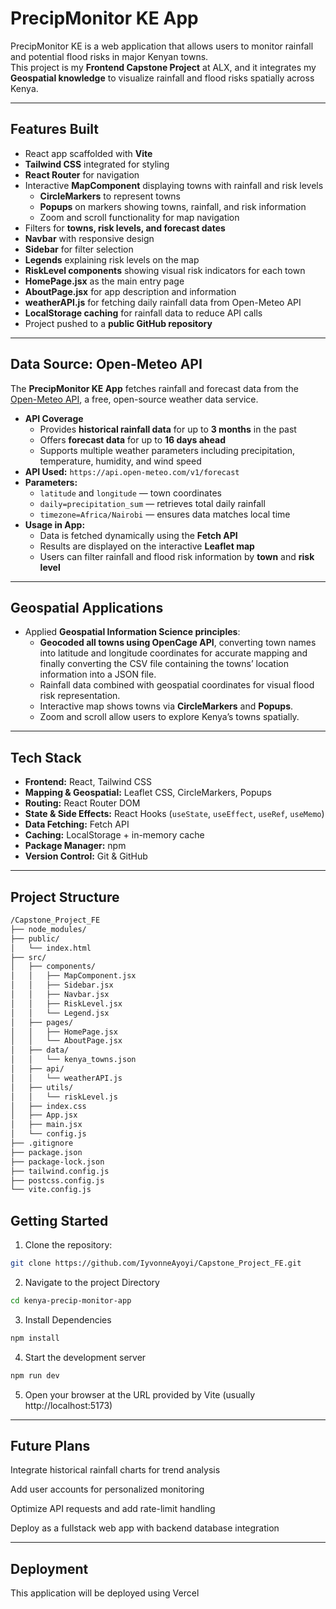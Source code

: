 # PrecipMonitor KE App

PrecipMonitor KE is a web application that allows users to monitor rainfall and potential flood risks in major Kenyan towns.  
This project is my **Frontend Capstone Project** at ALX, and it integrates my **Geospatial knowledge** to visualize rainfall and flood risks spatially across Kenya.

---

## Features Built
- React app scaffolded with **Vite**
- **Tailwind CSS** integrated for styling
- **React Router** for navigation
- Interactive **MapComponent** displaying towns with rainfall and risk levels  
  - **CircleMarkers** to represent towns  
  - **Popups** on markers showing towns, rainfall, and risk information  
  - Zoom and scroll functionality for map navigation
- Filters for **towns, risk levels, and forecast dates**
- **Navbar** with responsive design
- **Sidebar** for filter selection
- **Legends** explaining risk levels on the map
- **RiskLevel components** showing visual risk indicators for each town
- **HomePage.jsx** as the main entry page
- **AboutPage.jsx** for app description and information
- **weatherAPI.js** for fetching daily rainfall data from Open-Meteo API
- **LocalStorage caching** for rainfall data to reduce API calls
- Project pushed to a **public GitHub repository**

---

## Data Source: Open-Meteo API

The **PrecipMonitor KE App** fetches rainfall and forecast data from the [Open-Meteo API](https://open-meteo.com/), a free, open-source weather data service.

- **API Coverage**
  - Provides **historical rainfall data** for up to **3 months** in the past  
  - Offers **forecast data** for up to **16 days ahead**
  - Supports multiple weather parameters including precipitation, temperature, humidity, and wind speed
- **API Used:** `https://api.open-meteo.com/v1/forecast`
- **Parameters:**
  - `latitude` and `longitude` — town coordinates
  - `daily=precipitation_sum` — retrieves total daily rainfall
  - `timezone=Africa/Nairobi` — ensures data matches local time
- **Usage in App:**
  - Data is fetched dynamically using the **Fetch API**
  - Results are displayed on the interactive **Leaflet map**
  - Users can filter rainfall and flood risk information by **town** and **risk level**

---

## Geospatial Applications
- Applied **Geospatial Information Science principles**:
  - **Geocoded all towns using OpenCage API**, converting town names into latitude and longitude coordinates for accurate mapping and finally converting the CSV file containing the towns’ location information into a JSON file.
  - Rainfall data combined with geospatial coordinates for visual flood risk representation.
  - Interactive map shows towns via **CircleMarkers** and **Popups**.
  - Zoom and scroll allow users to explore Kenya’s towns spatially.

---

## Tech Stack
- **Frontend:** React, Tailwind CSS  
- **Mapping & Geospatial:** Leaflet CSS, CircleMarkers, Popups  
- **Routing:** React Router DOM  
- **State & Side Effects:** React Hooks (`useState`, `useEffect`, `useRef`, `useMemo`)  
- **Data Fetching:** Fetch API  
- **Caching:** LocalStorage + in-memory cache  
- **Package Manager:** npm  
- **Version Control:** Git & GitHub  

---

## Project Structure

```bash
/Capstone_Project_FE
├── node_modules/
├── public/
│   └── index.html
├── src/
│   ├── components/
│   │   ├── MapComponent.jsx
│   │   ├── Sidebar.jsx
│   │   ├── Navbar.jsx
│   │   ├── RiskLevel.jsx
│   │   └── Legend.jsx
│   ├── pages/
│   │   ├── HomePage.jsx
│   │   └── AboutPage.jsx
│   ├── data/
│   │   └── kenya_towns.json
│   ├── api/
│   │   └── weatherAPI.js
│   ├── utils/
│   │   └── riskLevel.js
│   ├── index.css
│   ├── App.jsx
│   ├── main.jsx
│   └── config.js
├── .gitignore
├── package.json
├── package-lock.json
├── tailwind.config.js
├── postcss.config.js
└── vite.config.js
```
## Getting Started

1. Clone the repository:
```bash
git clone https://github.com/IyvonneAyoyi/Capstone_Project_FE.git

```
2. Navigate to the project Directory
```bash
cd kenya-precip-monitor-app
```
3. Install Dependencies
```bash
npm install

```
4. Start the development server
```bash
npm run dev
```
5. Open your browser at the URL provided by Vite (usually http://localhost:5173)

---

## Future Plans

Integrate historical rainfall charts for trend analysis

Add user accounts for personalized monitoring

Optimize API requests and add rate-limit handling

Deploy as a fullstack web app with backend database integration

--- 
## Deployment
This application will be deployed using Vercel